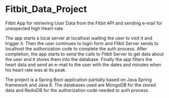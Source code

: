 # Fitbit_Data_Project
Fitbit App for retrieving User Data from the Fitbit API and sending e-mail for unexpected high Heart-rate


The app starts a local server at localhost waiting the user to visit it and trigger it. Then the user continues to login form and Fitbit Server sends to localhost the authorization code to complete the auth process. After completion, the app starts to send the calls to Fitbit Server to get data about the user and it stores them into the database. Finally the app filters the heart data and send an e-mail to the user with the dates and minutes when his heart rate was at its peak.


The project is a Spring Boot application partially based on Java Spring framework and Java 8. The databases used are MongoDB for the stored data and RedisDB for the authorization code needed to auth process.
   
